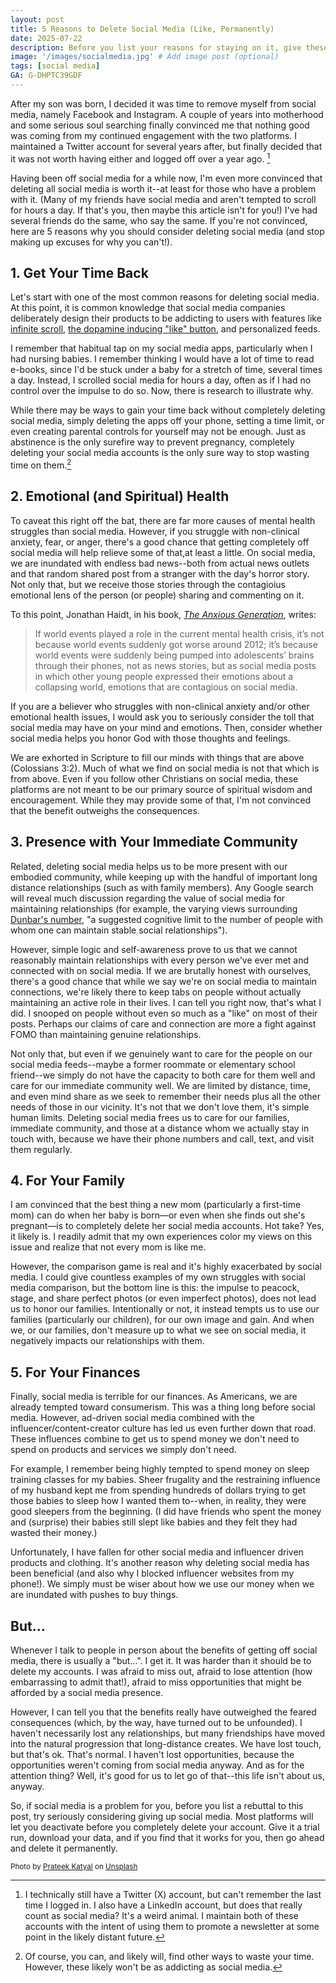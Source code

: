 ```yaml
---
layout: post
title: 5 Reasons to Delete Social Media (Like, Permanently)
date: 2025-07-22
description: Before you list your reasons for staying on it, give these reasons a serious consideration.
image: '/images/socialmedia.jpg' # Add image post (optional)
tags: [social media]
GA: G-DHPTC39GDF
---
```


After my son was born, I decided it was time to remove myself from social media, namely Facebook and Instagram. A couple of years into motherhood and some serious soul searching finally convinced me that nothing good was coming from my continued engagement with the two platforms. I maintained a Twitter account for several years after, but finally decided that it was not worth having either and logged off over a year ago. [^1]

Having been off social media for a while now, I'm even more convinced that deleting all social media is worth it--at least for those who have a problem with it. (Many of my friends have social media and aren't tempted to scroll for hours a day. If that's you, then maybe this  article isn't for you!) I've had several friends do the same, who say the same. If you're not convinced, here are 5 reasons why you should consider deleting social media (and stop making up excuses for why you can't!). 

## 1. Get Your Time Back

Let's start with one of the most common reasons for deleting social media. At this point, it is common knowledge that social media companies deliberately design their products to be addicting to users with features like [infinite scroll](https://www.bbc.com/news/technology-44640959), [the dopamine inducing "like" button](https://med.stanford.edu/news/insights/2021/10/addictive-potential-of-social-media-explained.html), and personalized feeds. 

I remember that habitual tap on my social media apps, particularly when I had nursing babies. I remember thinking I would have a lot of time to read e-books, since I'd be stuck under a baby for a stretch of time, several times a day. Instead, I scrolled social media for hours a day, often as if I had no control over the impulse to do so. Now, there is research to illustrate why. 

While there may be ways to gain your time back without completely deleting social media, simply deleting the apps off your phone, setting a time limit, or even creating parental controls for yourself may not be enough. Just as abstinence is the only surefire way to prevent pregnancy, completely deleting your social media accounts is the only sure way to stop wasting time on them.[^2] 

## 2. Emotional (and Spiritual) Health

To caveat this right off the bat, there are far more causes of mental health struggles than social media. However, if you struggle with non-clinical anxiety, fear, or anger, there's a good chance that getting completely off social media will help relieve some of that,at least a little. On social media, we are inundated with endless bad news--both from actual news outlets and that random shared post from a stranger with the day's horror story. Not only that, but we receive those stories through the contagioius emotional lens of the person (or people) sharing and commenting on it. 

To this point, Jonathan Haidt, in his book, [*The Anxious Generation*](https://amzn.to/4m8ooNr), writes: 

> If world events played a role in the current mental health crisis, it’s not because world events suddenly got worse around 2012; it’s because world events were suddenly being pumped into adolescents’ brains through their phones, not as news stories, but as social media posts in which other young people expressed their emotions about a collapsing world, emotions that are contagious on social media.

If you are a believer who struggles with non-clinical anxiety and/or other emotional health issues, I would ask you to seriously consider the toll that social media may have on your mind and emotions. Then, consider whether social media helps you honor God with those thoughts and feelings. 

We are exhorted in Scripture to fill our minds with things that are above (Colossians 3:2). Much of what we find on social media is not that which is from above. Even if you follow other Christians on social media, these platforms are not meant to be our primary source of spiritual wisdom and encouragement. While they may provide some of that, I'm not convinced that the benefit outweighs the consequences. 

## 3. Presence with Your Immediate Community

Related, deleting social media helps us to be more present with our embodied community, while keeping up with the handful of important long distance relationships (such as with family members). Any Google search will reveal much discussion regarding the value of social media for maintaining relationships (for example, the varying views surrounding  [Dunbar's number](https://en.wikipedia.org/wiki/Dunbar%27s_number#:~:text=By%20using%20the%20average%20human,causality%20remains%20to%20be%20seen.), "a suggested cognitive limit to the number of people with whom one can maintain stable social relationships"). 

However, simple logic and self-awareness prove to us that we cannot reasonably maintain relationships with every person we've ever met and connected with on social media. If we are brutally honest with ourselves, there's a good chance that while we say we're on social media to maintain connections, we're likely there to keep tabs on people without actually maintaining an active role in their lives. I can tell you right now, that's what I did. I snooped on people without even so much as a "like" on most of their posts. Perhaps our claims of care and connection are more a fight against FOMO than maintaining genuine relationships. 

Not only that, but even if we genuinely want to care for the people on our social media feeds--maybe a former roommate or elementary school friend--we simply do not have the capacity to both care for them well and care for our immediate community well. We are limited by distance, time, and even mind share as we seek to remember their needs plus all the other needs of those in our vicinity. It's not that we don't love them, it's simple human limits. Deleting social media frees us to care for our families, immediate community, and those at a distance whom we actually stay in touch with, because we have their phone numbers and call, text, and visit them regularly.

## 4. For Your Family

I am convinced that the best thing a new mom (particularly a first-time mom) can do when her baby is born—or even when she finds out she's pregnant—is to completely delete her social media accounts. Hot take? Yes, it likely is. I readily admit that my own experiences color my views on this issue and realize that not every mom is like me. 

However, the comparison game is real and it's highly exacerbated by social media. I could give countless examples of my own struggles with social media comparison, but the bottom line is this: the impulse to peacock, stage, and share perfect photos (or even imperfect photos), does not lead us to honor our families. Intentionally or not, it instead tempts us to use our families (particularly our children), for our own image and gain. And when we, or our families, don't measure up to what we see on social media, it negatively impacts our relationships with them. 

## 5. For Your Finances

Finally, social media is terrible for our finances. As Americans, we are already tempted toward consumerism. This was a thing long before social media. However, ad-driven social media combined with the influencer/content-creator culture has led us even further down that road. These influences combine to get us to spend money we don't need to spend on products and services we simply don't need. 

For example, I remember being highly tempted to spend money on sleep training classes for my babies. Sheer frugality and the restraining influence of my husband kept me from spending hundreds of dollars trying to get those babies to sleep how I wanted them to--when, in reality, they were good sleepers from the beginning. (I did have friends who spent the money and (surprise) their babies still slept like babies and they felt they had wasted their money.) 

Unfortunately, I have fallen for other social media and influencer driven products and clothing. It's another reason why deleting social media has been beneficial (and also why I blocked influencer websites from my phone!). We simply must be wiser about how we use our money when we are inundated with pushes to buy things. 

## But...

Whenever I talk to people in person about the benefits of getting off social media, there is usually a "but...". I get it. It was harder than it should be to delete my accounts. I was afraid to miss out, afraid to lose attention (how embarrassing to admit that!), afraid to miss opportunities that might be afforded by a social media presence. 

However, I can tell you that the benefits really have outweighed the feared consequences (which, by the way, have turned out to be unfounded). I haven't necessarily lost any relationships, but many friendships have moved into the natural progression that long-distance creates. We have lost touch, but that's ok. That's normal. I haven't lost opportunities, because the opportunities weren't coming from social media anyway. And as for the attention thing? Well, it's good for us to let go of that--this life isn't about us, anyway.

So, if social media is a problem for you, before you list a rebuttal to this post, try seriously considering giving up social media. Most platforms will let you deactivate before you completely delete your account. Give it a trial run, download your data, and if you find that it works for you, then go ahead and delete it permanently.  


[^1]: I technically still have a Twitter (X) account, but can't remember the last time I logged in. I also have a LinkedIn account, but does that really count as social media? It's a weird animal. I maintain both of these accounts with the intent of using them to promote a newsletter at some point in the likely distant future. 

[^2]: Of course, you can, and likely will, find other ways to waste your time. However, these likely won't be as addicting as social media. 

<sub>Photo by <a href="https://unsplash.com/@prateekkatyal?utm_content=creditCopyText&utm_medium=referral&utm_source=unsplash">Prateek Katyal</a> on <a href="https://unsplash.com/photos/neon-signage-xv7-GlvBLFw?utm_content=creditCopyText&utm_medium=referral&utm_source=unsplash">Unsplash</a></sub>
      
